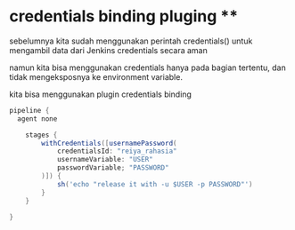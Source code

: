 # credentials binding pluging **

sebelumnya kita sudah menggunakan perintah credentials() untuk mengambil data dari Jenkins credentials secara aman

namun kita bisa menggunakan credentials hanya pada bagian tertentu, dan tidak mengeksposnya ke environment variable.

kita bisa menggunakan plugin credentials binding

```groovy
pipeline {
  agent none

    stages {
        withCredentials([usernamePassword(
            credentialsId: "reiya_rahasia"
            usernameVariable: "USER"
            passwordVariable; "PASSWORD"
        )]) {
            sh('echo "release it with -u $USER -p PASSWORD"')
        }
    }

}
```